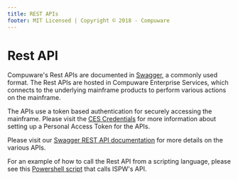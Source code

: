 ```yaml
---
title: REST APIs
footer: MIT Licensed | Copyright © 2018 - Compuware
---
```

# Rest API

Compuware's Rest APIs are documented in [Swagger](https://swagger.io/solutions/api-documentation/), a commonly used format.  The Rest APIs are hosted in Compuware Enterprise Services, which connects to the underlying mainframe products to perform various actions on the mainframe.  

The APIs use a token based authentication for securely accessing the mainframe.  Please visit the [CES Credentials](../tool_configuration/CES_credentials_token.md) for more information about setting up a Personal Access Token for the APIs.

Please visit our [Swagger REST API documentation](https://ispw.api.compuware.com/) for more details on the various APIs.

For an example of how to call the Rest API from a scripting language, please see this [Powershell script](https://github.com/cpwr-devops/DevOps-Examples/blob/master/src/misc-examples/ISPW_Operations.ps1) that calls ISPW's API.
